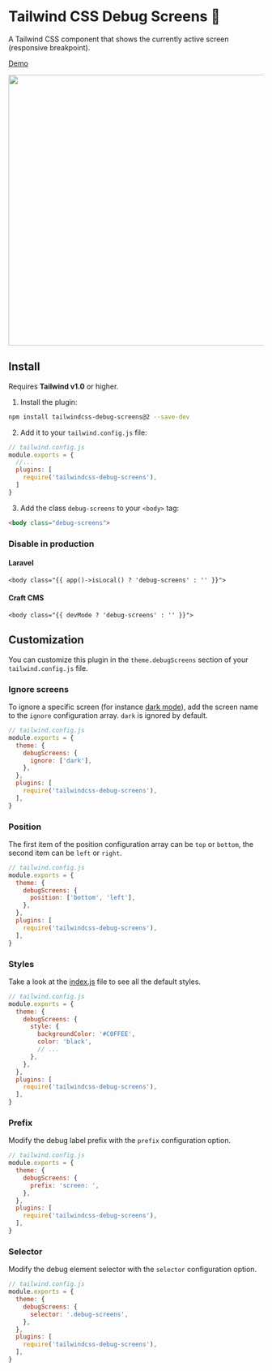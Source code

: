 # Tailwind CSS Debug Screens 📱

A Tailwind CSS component that shows the currently active screen (responsive breakpoint).

[Demo](https://joren.co/tailwindcss-debug-screens-demo/)

<img src="screenshot.png" width="534">

## Install

Requires **Tailwind v1.0** or higher.

1. Install the plugin:

```bash
npm install tailwindcss-debug-screens@2 --save-dev
```

2. Add it to your `tailwind.config.js` file:

```js
// tailwind.config.js
module.exports = {
  //...
  plugins: [
    require('tailwindcss-debug-screens'),
  ]
}
```

3. Add the class `debug-screens` to your `<body>` tag:

```html
<body class="debug-screens">
```

### Disable in production

#### Laravel

```twig
<body class="{{ app()->isLocal() ? 'debug-screens' : '' }}">
```

#### Craft CMS

```twig
<body class="{{ devMode ? 'debug-screens' : '' }}">
```

## Customization

You can customize this plugin in the `theme.debugScreens` section of your `tailwind.config.js` file.

### Ignore screens

To ignore a specific screen (for instance [dark mode](https://tailwindcss.com/docs/dark-mode)), add the screen name to the `ignore` configuration array. `dark` is ignored by default.

```js
// tailwind.config.js
module.exports = {
  theme: {
    debugScreens: {
      ignore: ['dark'],
    },
  },
  plugins: [
    require('tailwindcss-debug-screens'),
  ],
}
```

### Position

The first item of the position configuration array can be `top` or `bottom`, the second item can be `left` or `right`.

```js
// tailwind.config.js
module.exports = {
  theme: {
    debugScreens: {
      position: ['bottom', 'left'],
    },
  },
  plugins: [
    require('tailwindcss-debug-screens'),
  ],
}
```

### Styles

Take a look at the [index.js](index.js) file to see all the default styles.

```js
// tailwind.config.js
module.exports = {
  theme: {
    debugScreens: {
      style: {
        backgroundColor: '#C0FFEE',
        color: 'black',
        // ...
      },
    },
  },
  plugins: [
    require('tailwindcss-debug-screens'),
  ],
}
```

### Prefix

Modify the debug label prefix with the `prefix` configuration option.

```js
// tailwind.config.js
module.exports = {
  theme: {
    debugScreens: {
      prefix: 'screen: ',
    },
  },
  plugins: [
    require('tailwindcss-debug-screens'),
  ],
}
```

### Selector

Modify the debug element selector with the `selector` configuration option.

```js
// tailwind.config.js
module.exports = {
  theme: {
    debugScreens: {
      selector: '.debug-screens',
    },
  },
  plugins: [
    require('tailwindcss-debug-screens'),
  ],
}
```
